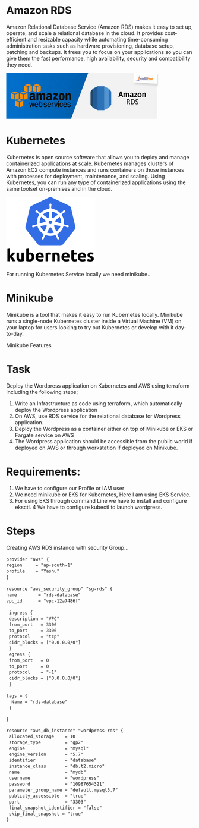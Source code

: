 # Amazon RDS
Amazon Relational Database Service (Amazon RDS) makes it easy to set up,
operate, and scale a relational database in the cloud. It provides cost-
efficient and resizable capacity while automating time-consuming
administration tasks such as hardware provisioning, database setup,
patching and backups. It frees you to focus on your applications so you
can give them the fast performance, high availability, security and
compatibility they need.

<img src="rds.jpg">



# Kubernetes
Kubernetes is open source software that allows you to deploy and manage
containerized applications at scale. Kubernetes manages clusters of
Amazon EC2 compute instances and runs containers on those instances with 
processes for deployment, maintenance, and scaling. Using Kubernetes,
you can run any type of containerized applications using the same toolset 
on-premises and in the cloud.


<img src="kubernetes.png">



For running Kubernetes Service locally we need minikube..

# Minikube
Minikube is a tool that makes it easy to run Kubernetes locally. Minikube
runs a single-node Kubernetes cluster inside a Virtual Machine (VM) on 
your laptop for users looking to try out Kubernetes or develop with it
day-to-day.

Minikube Features 
# Task 
Deploy the Wordpress application on Kubernetes and AWS using terraform including the following steps;

1.  Write an Infrastructure as code using terraform, which automatically deploy the Wordpress application
2. On AWS, use RDS service for the relational database for Wordpress application.
3. Deploy the Wordpress as a container either on top of Minikube or EKS or Fargate service on AWS
4. The Wordpress application should be accessible from the public world if deployed on AWS or through workstation if deployed on Minikube.

# Requirements:
1. We have to configure our Profile or IAM user
2. We need minikube or EKS for Kubernetes, Here I am using EKS Service.
3. For using EKS through command Line we have to install and configure eksctl.
4 We have to configure kubectl to launch wordpress.

# Steps
Creating AWS RDS instance with security Group...

    provider "aws" {
    region     = "ap-south-1"
    profile    = "Yashu"
    }

    resource "aws_security_group" "sg-rds" {
    name        = "rds-database"
    vpc_id      = "vpc-12a7486f"

     ingress {
     description = "VPC"
     from_port   = 3306
     to_port     = 3306
     protocol    = "tcp"
     cidr_blocks = ["0.0.0.0/0"]
     }
     egress {
     from_port   = 0
     to_port     = 0
     protocol    = "-1"
     cidr_blocks = ["0.0.0.0/0"]
     }

    tags = {
      Name = "rds-database"
     }
   }

    resource "aws_db_instance" "wordpress-rds" {
     allocated_storage    = 10
     storage_type         = "gp2"
     engine               = "mysql"
     engine_version       = "5.7"
     identifier           = "database"
     instance_class       = "db.t2.micro"
     name                 = "mydb"
     username             = "wordpress"
     password             = "10987654321"
     parameter_group_name = "default.mysql5.7"
     publicly_accessible  = "true"
     port                 = "3303"
     final_snapshot_identifier = "false"
     skip_final_snapshot = "true"
    }



      
